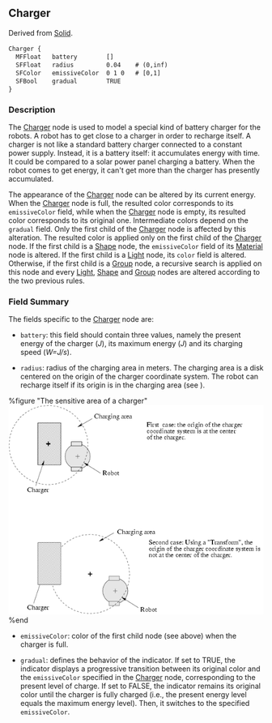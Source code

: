 ## Charger

Derived from [Solid](reference/solid.md#solid).

```
Charger {
  MFFloat   battery        []
  SFFloat   radius         0.04    # (0,inf)
  SFColor   emissiveColor  0 1 0   # [0,1]
  SFBool    gradual        TRUE
}
```

### Description

The [Charger](reference/charger.md#charger) node is used to model a special kind
of battery charger for the robots. A robot has to get close to a charger in
order to recharge itself. A charger is not like a standard battery charger
connected to a constant power supply. Instead, it is a battery itself: it
accumulates energy with time. It could be compared to a solar power panel
charging a battery. When the robot comes to get energy, it can't get more than
the charger has presently accumulated.

The appearance of the [Charger](reference/charger.md#charger) node can be
altered by its current energy. When the [Charger](reference/charger.md#charger)
node is full, the resulted color corresponds to its `emissiveColor` field, while
when the [Charger](reference/charger.md#charger) node is empty, its resulted
color corresponds to its original one. Intermediate colors depend on the
`gradual` field. Only the first child of the
[Charger](reference/charger.md#charger) node is affected by this alteration. The
resulted color is applied only on the first child of the
[Charger](reference/charger.md#charger) node. If the first child is a
[Shape](reference/shape.md#shape) node, the `emissiveColor` field of its
[Material](reference/material.md#material) node is altered. If the first child
is a [Light](reference/light.md#light) node, its `color` field is altered.
Otherwise, if the first child is a [Group](reference/group.md#group) node, a
recursive search is applied on this node and every
[Light](reference/light.md#light), [Shape](reference/shape.md#shape) and
[Group](reference/group.md#group) nodes are altered according to the two
previous rules.

### Field Summary

The fields specific to the [Charger](reference/charger.md#charger) node are:

- `battery`: this field should contain three values, namely the present energy of
the charger (*J*), its maximum energy (*J*) and its charging speed (*W=J/s*).

- `radius`: radius of the charging area in meters. The charging area is a disk
centered on the origin of the charger coordinate system. The robot can recharge
itself if its origin is in the charging area (see ).

%figure "The sensitive area of a charger"
![The sensitive area of a charger](pdf/charger.pdf.png)
%end

- `emissiveColor`: color of the first child node (see above) when the charger is
full.

- `gradual`: defines the behavior of the indicator. If set to TRUE, the indicator
displays a progressive transition between its original color and the
`emissiveColor` specified in the [Charger](reference/charger.md#charger) node,
corresponding to the present level of charge. If set to FALSE, the indicator
remains its original color until the charger is fully charged (i.e., the present
energy level equals the maximum energy level). Then, it switches to the
specified `emissiveColor`.

